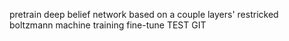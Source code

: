 pretrain deep belief network based on a couple layers' restricked boltzmann machine training
fine-tune
TEST GIT
